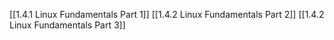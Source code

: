 [[1.4.1 Linux Fundamentals Part 1]]
[[1.4.2 Linux Fundamentals Part 2]]
[[1.4.2 Linux Fundamentals Part 3]]
